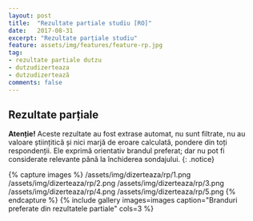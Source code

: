 ```yaml
---
layout: post
title:  "Rezultate partiale studiu [RO]"
date:   2017-08-31
excerpt: "Rezultate parțiale studiu"
feature: assets/img/features/feature-rp.jpg
tag:
- rezultate partiale dutzu
- dutzudizerteaza
- dutzudizertează
comments: false
---
```

## Rezultate parțiale

**Atenție!** Aceste rezultate au fost extrase automat, nu sunt filtrate, nu au valoare științitică și nici marjă de eroare calculată, pondere din toți respondenții. Ele exprimă orientativ brandul preferat; dar nu pot fi considerate relevante până la închiderea sondajului.
{: .notice}

{% capture images %}
	/assets/img/dizerteaza/rp/1.png
 	/assets/img/dizerteaza/rp/2.png
 	/assets/img/dizerteaza/rp/3.png
 	/assets/img/dizerteaza/rp/4.png
 	/assets/img/dizerteaza/rp/5.png
{% endcapture %}
{% include gallery images=images caption="Branduri preferate din rezultatele partiale" cols=3 %}
